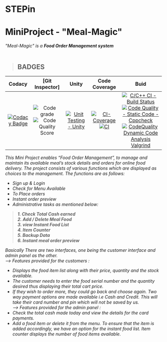 # STEPin

# MiniProject - "Meal-Magic"
<I>"Meal-Magic" is a <B>Food Order Management system <br> <br> </B> </I>

> <h2>BADGES
|Codacy| [Git Inspector] | Unity | Code Coverage | Buid |
|:--:|:--:|:--:|:--:|:--:|
|[![Codacy Badge](https://app.codacy.com/project/badge/Grade/9d473d1df1734e48961d2810b62eb225)](https://www.codacy.com/gh/komalghodke/STEPin/dashboard?utm_source=github.com&amp;utm_medium=referral&amp;utm_content=komalghodke/STEPin&amp;utm_campaign=Badge_Grade)|![Code grade](https://www.code-inspector.com/project/27588/status/svg) <br>![Code Quality Score](https://www.code-inspector.com/project/27588/score/svg)|[![Unit Testing - Unity](https://github.com/man36725/Mini_Project/actions/workflows/unity.yml/badge.svg)](https://github.com/man36725/Mini_Project/actions/workflows/unity.yml)|[![CI-Coverage](https://github.com/man36725/Mini_Project/actions/workflows/gcov.yml/badge.svg)](https://github.com/man36725/Mini_Project/actions/workflows/gcov.yml)[![CI](https://github.com/komalghodke/STEPin/actions/workflows/build.yml/badge.svg)](https://github.com/komalghodke/STEPin/actions/workflows/build.yml)|[![C/C++ CI - Build Status](https://github.com/man36725/Mini_Project/actions/workflows/c-cpp.yml/badge.svg)](https://github.com/man36725/Mini_Project/actions/workflows/c-cpp.yml)<br>[![Code Quality - Static Code - Cppcheck](https://github.com/man36725/Mini_Project/actions/workflows/cppcheck.yml/badge.svg)](https://github.com/man36725/Mini_Project/actions/workflows/cppcheck.yml)<br>[![CodeQuality Dynamic Code Analysis Valgrind](https://github.com/man36725/Mini_Project/actions/workflows/CodeQuality_Dynamic.yml/badge.svg)](https://github.com/man36725/Mini_Project/actions/workflows/CodeQuality_Dynamic.yml) |

<I>This Mini Project enables “Food Order Management”, to manage and maintain its available meal’s stock details and orders for online food delivery. The project consists of various functions which are displayed as choices to the management.
The functions are as follows:
- Sign up & Login
- Check for Menu Available
- To Place orders
- Instant order preview
- Administrative tasks as mentioned below:<br>
> <b>1. Check Total Cash earned <br>
> 2. Add / Delete Meal Food <br>
> 3. view Instant Food List <br>
> 4. Item Counter <br>
> 5. Backup Data <br>
> 6. Instant meal order preview <br> </b>

Basically There are two interfaces, one being the customer interface and admin panel as the other. <br>
--> Features provided for the customers : <br>
* Displays the food item list along with their price, quantity and the stock available. <br>
* The customer needs to enter the food serial number and the quantity desired thus displaying their total cart price. <br>
* If they wish to order more, they could go back and choose again. Two way payment options are made available i.e Cash and Credit. This will take their card number and pin which will not be saved by us. <br>
--> Features provided for the admin panel : <br>
* Check the total cash made today and view the details for the card payments. <br>
* Add a food item or delete it from the menu. To ensure that the item is added accordingly, we have an option for the instant food list. Item counter displays the number of food items available.
